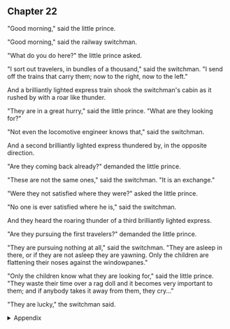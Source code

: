 ## Chapter 22


"Good morning," said the little prince.

"Good morning," said the railway switchman.

"What do you do here?" the little prince asked.

"I sort out travelers, in bundles of a thousand," said the switchman. "I send off the trains that carry them; now to the right, now to the left."

And a brilliantly lighted express train shook the switchman's cabin as it rushed by with a roar like thunder.

"They are in a great hurry," said the little prince. "What are they looking for?"

"Not even the locomotive engineer knows that," said the switchman.

And a second brilliantly lighted express thundered by, in the opposite direction.

"Are they coming back already?" demanded the little prince.

"These are not the same ones," said the switchman. "It is an exchange."

"Were they not satisfied where they were?" asked the little prince.

"No one is ever satisfied where he is," said the switchman.

And they heard the roaring thunder of a third brilliantly lighted express.

"Are they pursuing the first travelers?" demanded the little prince.

"They are pursuing nothing at all," said the switchman. "They are asleep in there, or if they are not asleep they are yawning. Only the children are flattening their noses against the windowpanes."

"Only the children know what they are looking for," said the little prince. "They waste their time over a rag doll and it becomes very important to them; and if anybody takes it away from them, they cry..."

"They are lucky," the switchman said.



<details>
<summary>Appendix</summary>

<p>“早上好”，小王子说。</p>

<p>“早上好”，铁路调车工说。</p>

<p>小王子问调车工，他在这里做什么。</p>

<p>调车工回答说，他负责调度火车的顺序，什么时候该往左，什么时候该往右。</p>

<p>一辆火车从他们身边飞驰而过。</p>

<p>小王子问，他们看起来都很忙，他们在找什么？</p>

<p>调车工说，他们什么都不找。</p>

<p>一辆火车从反方向飞驰而过。</p>

<p>小王子又问，他们这么快就回来了？</p>

<p>调车工说，他们不是同一批人。人们总是从一个地方，移动到另一个地方。</p>

<p>小王子问，他们是对自己的处境不满意吗？</p>

<p>调车工说，人们什么时候都不会满意自己的处境。</p>

<p>另一辆火车从他们身边飞驰而过。</p>

<p>小王子说，他们在追逐第一辆车吗？</p>

<p>调车工说，他们什么都不追逐。他们在车里睡觉，如果没有在睡觉，就是在打哈欠。只有小孩子会看着窗外。</p>

<p>小王子说，只有小孩子知道他们在寻找什么。他们会把时间花费在一只布娃娃上，如果布娃娃丢了，他们就会哭。</p>

<p>调车工说，小孩子是幸运的。</p>

</details>